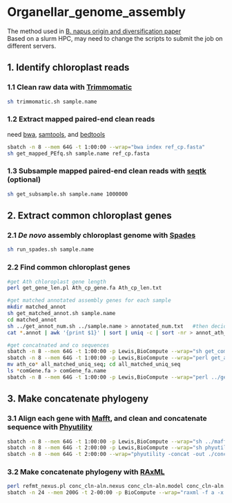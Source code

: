 # Organellar_genome_assembly
The method used in [B. napus origin and diversification paper](https://www.nature.com/articles/s41467-019-10757-1)     
Based on a slurm HPC, may need to change the scripts to submit the job on different servers.
## 1. Identify chloroplast reads
### 1.1 Clean raw data with [Trimmomatic](http://www.usadellab.org/cms/?page=trimmomatic)
```bash
sh trimmomatic.sh sample.name
```
### 1.2 Extract mapped paired-end clean reads
need [bwa](https://github.com/lh3/bwa), [samtools](https://github.com/samtools/samtools), and [bedtools](https://github.com/arq5x/bedtools2)
```bash
sbatch -n 8 --mem 64G -t 1:00:00 --wrap="bwa index ref_cp.fasta"
sh get_mapped_PEfq.sh sample.name ref_cp.fasta
```
### 1.3 Subsample mapped paired-end clean reads with [seqtk](https://github.com/lh3/seqtk) (optional)
```bash
sh get_subsample.sh sample.name 1000000
```
## 2. Extract common chloroplast genes
### 2.1 *De novo* assembly chloroplast genome with [Spades](https://github.com/ablab/spades)
```bash
sh run_spades.sh sample.name
```
### 2.2 Find common chloroplast genes
```bash
#get Ath chloroplast gene length
perl get_gene_len.pl Ath_cp_gene.fa Ath_cp_len.txt

#get matched annotated assembly genes for each sample
mkdir matched_annot
sh get_matched_annot.sh sample.name 
cd matched_annot
sh ../get_annot_num.sh ../sample.name > annotated_num.txt	#then decide if you need to discard some bad assembled samples
cat *.annot | awk '{print $1}' | sort | uniq -c | sort -nr > annot_ath_gene.stat	#only keep the genes annotated the same number with your sample number, then copy these gene names from annot_ath_gene.stat to "comm_ath_gene.name"

#get concatnated and co sequences
sbatch -n 8 --mem 64G -t 1:00:00 -p Lewis,BioCompute --wrap="sh get_comm_genes.sh sample.name"
sbatch -n 8 --mem 64G -t 1:00:00 -p Lewis,BioCompute --wrap="perl get_ath_ref_fa.pl Ath_cp_gene.fa comm_ath_gene.name"
mv ath_co* all_matched_uniq_seq; cd all_matched_uniq_seq
ls *comGene.fa > comGene_fa.name
sbatch -n 8 --mem 64G -t 1:00:00 -p Lewis,BioCompute --wrap="perl ../get_singleGene.pl ../comm_ath_gene.name comGene_fa.name"
```
## 3. Make concatenate phylogeny
### 3.1 Align each gene with [Mafft](https://mafft.cbrc.jp/alignment/software/), and clean and concatenate sequence with [Phyutility](https://github.com/blackrim/phyutility)
```bash
sbatch -n 8 --mem 64G -t 1:00:00 -p Lewis,BioCompute --wrap="sh ../mafft.sh ../comm_ath_gene.name"
sbatch -n 8 --mem 64G -t 2:00:00 -p Lewis,BioCompute --wrap="sh phyutility_clean.sh ../comm_ath_gene.name"
sbatch -n 8 --mem 64G -t 2:00:00 --wrap="phyutility -concat -out ./conc_cln-aln.nexus -in ./ATCG00010.1.cln-aln ./ATCG00020.1.cln-aln ./ATCG00030.1.cln-aln ./ATCG00040.1.cln-aln ./ATCG00060.1.cln-aln ./ATCG00065.1.cln-aln ./ATCG00080.1.cln-aln ./ATCG00090.1.cln-aln ./ATCG00100.1.cln-aln ./ATCG00110.1.cln-aln ./ATCG00120.1.cln-aln ./ATCG00140.1.cln-aln ./ATCG00150.1.cln-aln ./ATCG00160.1.cln-aln ./ATCG00180.1.cln-aln ./ATCG00200.1.cln-aln ./ATCG00210.1.cln-aln ./ATCG00220.1.cln-aln ./ATCG00230.1.cln-aln ./ATCG00240.1.cln-aln ./ATCG00250.1.cln-aln ./ATCG00260.1.cln-aln ./ATCG00270.1.cln-aln ./ATCG00280.1.cln-aln ./ATCG00290.1.cln-aln ./ATCG00300.1.cln-aln ./ATCG00310.1.cln-aln ./ATCG00320.1.cln-aln ./ATCG00330.1.cln-aln ./ATCG00340.1.cln-aln ./ATCG00360.1.cln-aln ./ATCG00370.1.cln-aln ./ATCG00380.1.cln-aln ./ATCG00390.1.cln-aln ./ATCG00410.1.cln-aln ./ATCG00420.1.cln-aln ./ATCG00430.1.cln-aln ./ATCG00440.1.cln-aln ./ATCG00450.1.cln-aln ./ATCG00460.1.cln-aln ./ATCG00470.1.cln-aln ./ATCG00480.1.cln-aln ./ATCG00510.1.cln-aln ./ATCG00530.1.cln-aln ./ATCG00540.1.cln-aln ./ATCG00550.1.cln-aln ./ATCG00560.1.cln-aln ./ATCG00570.1.cln-aln ./ATCG00580.1.cln-aln ./ATCG00590.1.cln-aln ./ATCG00610.1.cln-aln ./ATCG00620.1.cln-aln ./ATCG00630.1.cln-aln ./ATCG00640.1.cln-aln ./ATCG00650.1.cln-aln ./ATCG00680.1.cln-aln ./ATCG00690.1.cln-aln ./ATCG00700.1.cln-aln ./ATCG00710.1.cln-aln ./ATCG00720.1.cln-aln ./ATCG00730.1.cln-aln ./ATCG00750.1.cln-aln ./ATCG00760.1.cln-aln ./ATCG00770.1.cln-aln ./ATCG00780.1.cln-aln ./ATCG00790.1.cln-aln ./ATCG00810.1.cln-aln ./ATCG00830.1.cln-aln ./ATCG00840.1.cln-aln ./ATCG00850.1.cln-aln ./ATCG00880.1.cln-aln ./ATCG00890.1.cln-aln ./ATCG00900.1.cln-aln ./ATCG00905.1.cln-aln ./ATCG00910.1.cln-aln ./ATCG00920.1.cln-aln ./ATCG00940.1.cln-aln ./ATCG00950.1.cln-aln ./ATCG00960.1.cln-aln ./ATCG00970.1.cln-aln ./ATCG00980.1.cln-aln ./ATCG00990.1.cln-aln ./ATCG01020.1.cln-aln ./ATCG01030.1.cln-aln ./ATCG01040.1.cln-aln ./ATCG01050.1.cln-aln ./ATCG01080.1.cln-aln ./ATCG01100.1.cln-aln ./ATCG01110.1.cln-aln ./ATCG01120.1.cln-aln ./ATCG01140.1.cln-aln ./ATCG01150.1.cln-aln ./ATCG01160.1.cln-aln ./ATCG01170.1.cln-aln ./ATCG01180.1.cln-aln ./ATCG01190.1.cln-aln ./ATCG01210.1.cln-aln ./ATCG01220.1.cln-aln ./ATCG01230.1.cln-aln ./ATCG01240.1.cln-aln ./ATCG01250.1.cln-aln ./ATCG01260.1.cln-aln ./ATCG01290.1.cln-aln ./ATCG01300.1.cln-aln ./ATCG01310.1.cln-aln"
```
### 3.2 Make concatenate phylogeny with [RAxML](https://cme.h-its.org/exelixis/web/software/raxml/index.html)
```bash
perl refmt_nexus.pl conc_cln-aln.nexus conc_cln-aln.model conc_cln-aln.phylip
sbatch -n 24 --mem 200G -t 2-00:00 -p BioCompute --wrap="raxml -f a -x 12345 -p 12345 -# 100 -m GTRGAMMA -s conc_cln-aln.phylip -q conc_cln-aln.model -n conc_cln-aln -T 24"
```








